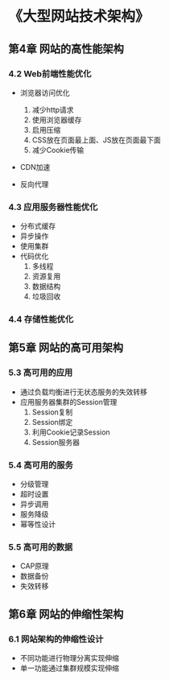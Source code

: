 # 《大型网站技术架构》
## 第4章 网站的高性能架构
### 4.2 Web前端性能优化
- 浏览器访问优化 
	1. 减少http请求
	2. 使用浏览器缓存
	3. 启用压缩
	4. CSS放在页面最上面、JS放在页面最下面
	5. 减少Cookie传输

- CDN加速
- 反向代理
### 4.3 应用服务器性能优化
- 分布式缓存
- 异步操作
- 使用集群
- 代码优化
	1. 多线程
	2. 资源复用
	3. 数据结构
	4. 垃圾回收

### 4.4 存储性能优化


## 第5章 网站的高可用架构
### 5.3 高可用的应用
- 通过负载均衡进行无状态服务的失效转移
- 应用服务器集群的Session管理
	1. Session复制
	2. Session绑定
	3. 利用Cookie记录Session
	4. Session服务器

### 5.4 高可用的服务
- 分级管理
- 超时设置
- 异步调用
- 服务降级
- 幂等性设计

### 5.5 高可用的数据
- CAP原理
- 数据备份
- 失效转移


## 第6章 网站的伸缩性架构
### 6.1 网站架构的伸缩性设计
- 不同功能进行物理分离实现伸缩
- 单一功能通过集群规模实现伸缩